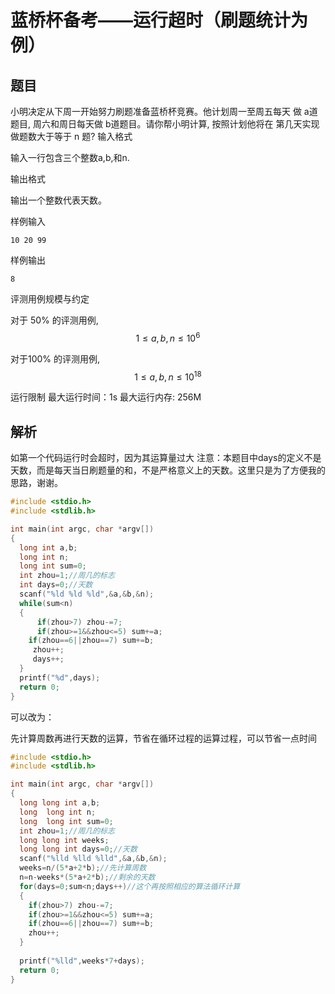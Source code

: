 # 蓝桥杯备考——运行超时（刷题统计为例）

## 题目

小明决定从下周一开始努力刷题准备蓝桥杯竞赛。他计划周一至周五每天 做 a道题目, 周六和周日每天做 b道题目。请你帮小明计算, 按照计划他将在 第几天实现做题数大于等于 n 题?
输入格式

输入一行包含三个整数a,b,和n.

输出格式

输出一个整数代表天数。

样例输入

```out
10 20 99
```

样例输出

```out
8
```

评测用例规模与约定  

对于 50% 的评测用例, $$1 \leq a, b, n \leq 10^{6}$$

对于100% 的评测用例, $$1 \leq a, b, n \leq 10^{18}$$

运行限制
最大运行时间：1s
最大运行内存: 256M

## 解析

如第一个代码运行时会超时，因为其运算量过大
注意：本题目中days的定义不是天数，而是每天当日刷题量的和，不是严格意义上的天数。这里只是为了方便我的思路，谢谢。

```c
#include <stdio.h>
#include <stdlib.h>

int main(int argc, char *argv[])
{
  long int a,b;
  long int n;
  long int sum=0;
  int zhou=1;//周几的标志
  int days=0;//天数
  scanf("%ld %ld %ld",&a,&b,&n);
  while(sum<n)
  {
      if(zhou>7) zhou-=7;
      if(zhou>=1&&zhou<=5) sum+=a;
    if(zhou==6||zhou==7) sum+=b;
     zhou++;
     days++;
  }
  printf("%d",days);
  return 0;
}
```

可以改为：

先计算周数再进行天数的运算，节省在循环过程的运算过程，可以节省一点时间

```c
#include <stdio.h>
#include <stdlib.h>

int main(int argc, char *argv[])
{
  long long int a,b;
  long  long int n;
  long  long int sum=0;
  int zhou=1;//周几的标志
  long long int weeks;
  long long int days=0;//天数
  scanf("%lld %lld %lld",&a,&b,&n);
  weeks=n/(5*a+2*b);//先计算周数
  n=n-weeks*(5*a+2*b);//剩余的天数
  for(days=0;sum<n;days++)//这个再按照相应的算法循环计算
  {
    if(zhou>7) zhou-=7;
    if(zhou>=1&&zhou<=5) sum+=a;
    if(zhou==6||zhou==7) sum+=b;
    zhou++;
  }
  
  printf("%lld",weeks*7+days);
  return 0;
}
```
